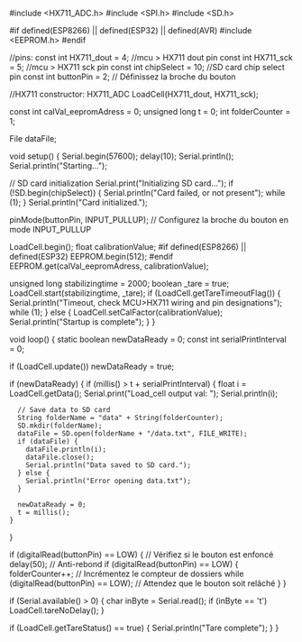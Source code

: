 #include <HX711_ADC.h>
#include <SPI.h>
#include <SD.h>

#if defined(ESP8266) || defined(ESP32) || defined(AVR)
#include <EEPROM.h>
#endif

//pins:
const int HX711_dout = 4; //mcu > HX711 dout pin
const int HX711_sck = 5; //mcu > HX711 sck pin
const int chipSelect = 10; //SD card chip select pin
const int buttonPin = 2; // Définissez la broche du bouton

//HX711 constructor:
HX711_ADC LoadCell(HX711_dout, HX711_sck);

const int calVal_eepromAdress = 0;
unsigned long t = 0;
int folderCounter = 1;

File dataFile;

void setup() {
  Serial.begin(57600);
  delay(10);
  Serial.println();
  Serial.println("Starting...");

  // SD card initialization
  Serial.print("Initializing SD card...");
  if (!SD.begin(chipSelect)) {
    Serial.println("Card failed, or not present");
    while (1);
  }
  Serial.println("Card initialized.");

  pinMode(buttonPin, INPUT_PULLUP); // Configurez la broche du bouton en mode INPUT_PULLUP

  LoadCell.begin();
  float calibrationValue;
#if defined(ESP8266) || defined(ESP32)
  EEPROM.begin(512);
#endif
  EEPROM.get(calVal_eepromAdress, calibrationValue);

  unsigned long stabilizingtime = 2000;
  boolean _tare = true;
  LoadCell.start(stabilizingtime, _tare);
  if (LoadCell.getTareTimeoutFlag()) {
    Serial.println("Timeout, check MCU>HX711 wiring and pin designations");
    while (1);
  } else {
    LoadCell.setCalFactor(calibrationValue);
    Serial.println("Startup is complete");
  }
}

void loop() {
  static boolean newDataReady = 0;
  const int serialPrintInterval = 0;

  if (LoadCell.update()) newDataReady = true;

  if (newDataReady) {
    if (millis() > t + serialPrintInterval) {
      float i = LoadCell.getData();
      Serial.print("Load_cell output val: ");
      Serial.println(i);

      // Save data to SD card
      String folderName = "data" + String(folderCounter);
      SD.mkdir(folderName);
      dataFile = SD.open(folderName + "/data.txt", FILE_WRITE);
      if (dataFile) {
        dataFile.println(i);
        dataFile.close();
        Serial.println("Data saved to SD card.");
      } else {
        Serial.println("Error opening data.txt");
      }

      newDataReady = 0;
      t = millis();
    }
  }

  if (digitalRead(buttonPin) == LOW) { // Vérifiez si le bouton est enfoncé
    delay(50); // Anti-rebond
    if (digitalRead(buttonPin) == LOW) {
      folderCounter++; // Incrémentez le compteur de dossiers
      while (digitalRead(buttonPin) == LOW); // Attendez que le bouton soit relâché
    }
  }

  if (Serial.available() > 0) {
    char inByte = Serial.read();
    if (inByte == 't') LoadCell.tareNoDelay();
  }

  if (LoadCell.getTareStatus() == true) {
    Serial.println("Tare complete");
  }
}
